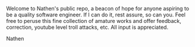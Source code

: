 Welcome to Nathen's public repo, a beacon of hope for anyone aspiring to be a quality software engineer. If I can do it, rest assure, so can you. Feel free to peruse this fine collection of amature works and offer feedback, correction, youtube level troll attacks, etc. All input is appreciated.

Nathen